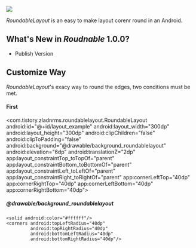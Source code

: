 [![](https://jitpack.io/v/zladnrms/RoundableLayout.svg)](https://jitpack.io/#zladnrms/RoundableLayout)

_RoundableLayout_ is an easy to make layout corenr round in an Android.

## What's New in _Roudnable_ 1.0.0?

- Publish Version

## Customize Way

_RoundableLayout_'s exacy way to round the edges, two conditions must be met.

#### First

<com.tistory.zladnrms.roundablelayout.RoundableLayout
            android:id="@+id/layout_example"
            android:layout_width="300dp"
            android:layout_height="300dp"
            android:clipChildren="false"
            android:clipToPadding="false"
            android:background="@drawable/background_roundablelayout"
            android:elevation="6dp"
            android:translationZ="2dp"
            app:layout_constraintTop_toTopOf="parent"
            app:layout_constraintBottom_toBottomOf="parent"
            app:layout_constraintLeft_toLeftOf="parent"
            app:layout_constraintRight_toRightOf="parent"
            app:cornerLeftTop="40dp"
            app:cornerRightTop="40dp"
            app:cornerLeftBottom="40dp"
            app:cornerRightBottom="40dp">

##### @drawable/background_roundablelayout

<?xml version="1.0" encoding="utf-8"?>
<shape xmlns:android="http://schemas.android.com/apk/res/android"
       android:shape="rectangle">

    <solid android:color="#ffffff"/>
    <corners android:topLeftRadius="40dp"
             android:topRightRadius="40dp"
             android:bottomLeftRadius="40dp"
             android:bottomRightRadius="40dp"/>
</shape>
